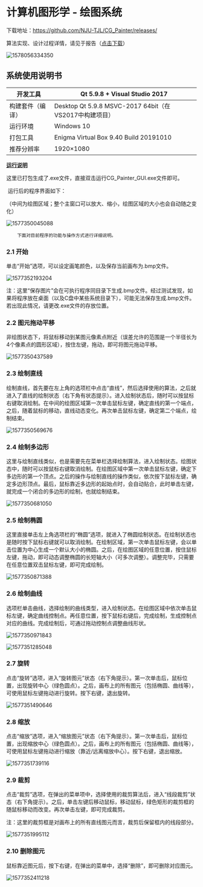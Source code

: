 # 计算机图形学 - 绘图系统

下载地址：https://github.com/NJU-TJL/CG_Painter/releases/

算法实现、设计过程详情，请见于报告（[点击下载](https://github.com/NJU-TJL/CG_Painter/raw/master/doc/%E8%AE%A1%E7%AE%97%E6%9C%BA%E5%9B%BE%E5%BD%A2%E5%AD%A6%20%E7%BB%98%E5%9B%BE%E7%B3%BB%E7%BB%9F_%E8%AE%BE%E8%AE%A1%E6%8A%A5%E5%91%8A.pdf)）

![1578056334350](image.assets/1578056334350.png)



## 系统使用说明书

| 开发工具         | Qt 5.9.8 + Visual Studio 2017                          |
| ---------------- | ------------------------------------------------------ |
| 构建套件（编译） | Desktop Qt 5.9.8 MSVC-2017 64bit（在VS2017中构建项目） |
| 运行环境         | Windows 10                                             |
| 打包工具         | Enigma Virtual Box 9.40 Build 20191010                 |
| 推荐分辨率       | 1920×1080                                              |

**<u>运行说明</u>** 

​		这里已打包生成了.exe文件，直接双击运行CG_Painter_GUI.exe文件即可。

​		运行后的程序界面如下：

（中间为绘图区域；整个主窗口可以放大、缩小，绘图区域的大小也会自动随之变化）

![1577350045088](image.assets/1577350045088.png)

 		下面对目前程序的功能与操作方式进行详细说明。

### 2.1 开始

单击“开始”选项，可以设定画笔颜色，以及保存当前画布为.bmp文件。

![1577352193204](image.assets/1577352193204.png)

注：这里“保存图片”会在可执行程序同目录下生成.bmp文件。经过测试发现，如果将程序放在桌面（以及C盘中某些系统目录下），可能无法保存生成.bmp文件。若出现此情况，请更改.exe文件的存放位置。

### 2.2 图元拖动平移

非绘图状态下，将鼠标移动到某图元像素点附近（误差允许的范围是一个半径长为4个像素点的圆形区域），按住左键，拖动，即可将图元拖动平移。

![1577350437589](image.assets/1577350437589.png)

### 2.3 绘制直线

绘制直线，首先要在左上角的选项栏中点击“直线”，然后选择使用的算法，之后就进入了直线的绘制状态（右下角有状态提示）。进入绘制状态后，随时可以按鼠标右键取消绘制。在中间的绘图区域第一次单击鼠标左键，确定直线的第一个端点，之后，随着鼠标的移动，直线动态变化。再次单击鼠标左键，确定第二个端点，绘制结束。

![1577350569676](image.assets/1577350569676.png)

### 2.4 绘制多边形

这里与绘制直线类似，也是需要先在菜单栏选择绘制算法，进入绘制状态。绘图状态中，随时可以按鼠标右键取消绘制。在绘图区域中第一次单击鼠标左键，确定下多边形的第一个顶点。之后的操作与绘制直线的操作类似，依次按下鼠标左键，确定多边形顶点。最后，鼠标靠近多边形的起始点时，会自动贴合，此时单击左键，就完成一个闭合的多边形的绘制，也就绘制结束。

![1577350681050](image.assets/1577350681050.png)

### 2.5 绘制椭圆

这里直接单击左上角选项栏的“椭圆”选项，就进入了椭圆绘制状态。在绘制状态也是随时按下鼠标右键就可以取消绘制。在绘制区域，第一次单击鼠标左键，会以单击位置为中心生成一个默认大小的椭圆。之后，在绘图区域的任意位置，按住鼠标左键，拖动，即可动态调整椭圆的长短轴大小（可多次调整）。调整完毕，只需要在任意位置双击鼠标左键，即可完成绘制。

![1577350871388](image.assets/1577350871388.png)

### 2.6 绘制曲线

选项栏单击曲线，选择绘制的曲线类型，进入绘制状态。在绘图区域中依次单击鼠标左键，确定曲线控制点。再任意位置，按下鼠标右键后，完成绘制，生成控制点对应的曲线。完成绘制后，可通过拖动控制点调整曲线形状。

![1577350971843](image.assets/1577350971843.png)

![1577351285048](image.assets/1577351285048.png)

### 2.7 旋转

点击“旋转”选项，进入“旋转图元”状态（右下角提示）。第一次单击后，鼠标位置，出现旋转中心（绿色圆点）。之后，画布上的所有图元（包括椭圆、曲线等），可使用鼠标左键拖动进行旋转。按下右键，退出旋转。

![1577351490646](image.assets/1577351490646.png)

### 2.8 缩放

点击“缩放”选项，进入“缩放图元”状态（右下角提示）。第一次单击后，鼠标位置，出现缩放中心（绿色圆点）。之后，画布上的所有图元（包括椭圆、曲线等），可使用鼠标左键拖动进行缩放（靠近/远离缩放中心）。按下右键，退出缩放。

![1577351739116](image.assets/1577351739116.png)

### 2.9 裁剪

点击“裁剪”选项，在弹出的菜单项中，选择使用的裁剪算法后，进入“线段裁剪”状态（右下角提示）。之后，单击左键后移动鼠标，移动鼠标，绿色矩形的裁剪框的随鼠标移动而改变。再次单击左键，即可完成裁剪。

注：这里的裁剪框是对画布上的所有直线图元而言，裁剪后保留框内的线段部分。

![1577351995112](image.assets/1577351995112.png)

### 2.10 删除图元

鼠标靠近图元后，按下右键，在弹出的菜单中，选择“删除”，即可删除对应图元。

![1577352411218](image.assets/1577352411218.png)
